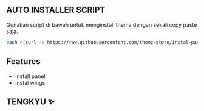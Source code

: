 

## AUTO INSTALLER SCRIPT

Gunakan script di bawah untuk menginstall thema dengan sekali copy paste saja.

```bash
bash <(curl -s https://raw.githubusercontent.com/thomz-store/instal-panel-thomvelz/main/install.sh)
```

## Features

- install panel
- instal wings

## TENGKYU ✨
